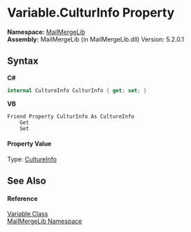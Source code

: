 # Variable.CulturInfo Property 
 

**Namespace:**&nbsp;<a href="31c6ebbe-d683-7561-7308-5a5ee1f76bf5">MailMergeLib</a><br />**Assembly:**&nbsp;MailMergeLib (in MailMergeLib.dll) Version: 5.2.0.1

## Syntax

**C#**<br />
``` C#
internal CultureInfo CulturInfo { get; set; }
```

**VB**<br />
``` VB
Friend Property CulturInfo As CultureInfo
	Get
	Set
```


#### Property Value
Type: <a href="http://msdn2.microsoft.com/en-us/library/kx54z3k7" target="_blank">CultureInfo</a>

## See Also


#### Reference
<a href="1994aa31-7ce4-0806-8e6a-49e11fcb26f5">Variable Class</a><br /><a href="31c6ebbe-d683-7561-7308-5a5ee1f76bf5">MailMergeLib Namespace</a><br />